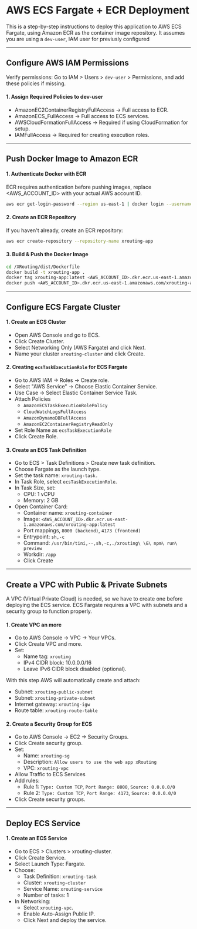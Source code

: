 # AWS ECS Fargate + ECR Deployment

This is a step-by-step instructions to deploy this application to AWS ECS Fargate, using Amazon ECR as the container image repository. It assumes you are using a `dev-user`, IAM user for previusly configured

---
## Configure AWS IAM Permissions

Verify permissions: Go to IAM > Users > `dev-user` > Permissions, and add these policies if missing.

#### 1. Assign Required Policies to dev-user
  - AmazonEC2ContainerRegistryFullAccess → Full access to ECR.
  - AmazonECS_FullAccess → Full access to ECS services.
  - AWSCloudFormationFullAccess → Required if using CloudFormation for setup.
  - IAMFullAccess → Required for creating execution roles.
---
## Push Docker Image to Amazon ECR

#### 1. Authenticate Docker with ECR
ECR requires authentication before pushing images, replace <AWS_ACCOUNT_ID> with your actual AWS account ID.

```sh
aws ecr get-login-password --region us-east-1 | docker login --username AWS --password-stdin <AWS_ACCOUNT_ID>.dkr.ecr.us-east-1.amazonaws.com
```

#### 2. Create an ECR Repository
If you haven't already, create an ECR repository:

```sh
aws ecr create-repository --repository-name xrouting-app
```

#### 3. Build & Push the Docker Image

```sh
cd /XRouting/dist/Dockerfile
docker build -t xrouting-app .
docker tag xrouting-app:latest <AWS_ACCOUNT_ID>.dkr.ecr.us-east-1.amazonaws.com/xrouting-app:latest
docker push <AWS_ACCOUNT_ID>.dkr.ecr.us-east-1.amazonaws.com/xrouting-app:latest
```
---
## Configure ECS Fargate Cluster

#### 1. Create an ECS Cluster
  - Open AWS Console and go to ECS.
  - Click Create Cluster.
  - Select Networking Only (AWS Fargate) and click Next.
  - Name your cluster `xrouting-cluster` and click Create.

#### 2. Creating `ecsTaskExecutionRole` for ECS Fargate
  - Go to AWS IAM → Roles → Create role.
  - Select "AWS Service" → Choose Elastic Container Service.
  - Use Case → Select Elastic Container Service Task.
  - Attach Policies
    -  `AmazonECSTaskExecutionRolePolicy`
    -  `CloudWatchLogsFullAccess`
    -  `AmazonDynamoDBFullAccess`
    -  `AmazonEC2ContainerRegistryReadOnly`
  - Set Role Name as `ecsTaskExecutionRole`
  - Click Create Role.
    
#### 3. Create an ECS Task Definition
  - Go to ECS > Task Definitions > Create new task definition.
  - Choose Fargate as the launch type.
  - Set the task name: `xrouting-task.`
  - In Task Role, select `ecsTaskExecutionRole`.
  - In Task Size, set:
    - CPU: 1 vCPU
    - Memory: 2 GB
  - Open Container Card:
    - Container name: `xrouting-container`
    - Image: `<AWS_ACCOUNT_ID>.dkr.ecr.us-east-1.amazonaws.com/xrouting-app:latest`
    - Port mappings, `8000 (backend)`, `4173 (frontend)`
    - Entrypoint:	`sh,-c`
    - Command: `/usr/bin/tini,--,sh,-c,./xrouting\ \&\ npm\ run\ preview`
    - Workdir: `/app`
    - Click Create
   
---
## Create a VPC with Public & Private Subnets

A VPC (Virtual Private Cloud) is needed, so we have to create one before deploying the ECS service. ECS Fargate requires a VPC with subnets and a security group to function properly.

#### 1. Create VPC an more
  - Go to AWS Console → VPC → Your VPCs.
  - Click Create VPC and more.
  - Set:
    - Name tag: `xrouting`
    - IPv4 CIDR block: 10.0.0.0/16
    - Leave IPv6 CIDR block disabled (optional).
   
  With this step AWS will automatically create and attach:
  - Subnet: `xrouting-public-subnet`
  - Subnet: `xrouting-private-subnet`
  - Internet gateway: `xrouting-igw`
  - Route table: `xrouting-route-table`

#### 2. Create a Security Group for ECS
  - Go to AWS Console → EC2 → Security Groups.
  - Click Create security group.
  - Set:
    - Name: `xrouting-sg`
    - Description: `Allow users to use the web app xRouting`
    - VPC: `xrouting-vpc`
- Allow Traffic to ECS Services
- Add rules:
  - Rule 1: `Type: Custom TCP`, `Port Range: 8000`, `Source: 0.0.0.0/0`
  - Rule 2: `Type: Custom TCP`, `Port Range: 4173`, `Source: 0.0.0.0/0`
- Click Create security groups.

---
##  Deploy ECS Service

#### 1. Create an ECS Service
  - Go to ECS > Clusters > xrouting-cluster.
  - Click Create Service.
  - Select Launch Type: Fargate.
  - Choose:
    - Task Definition: `xrouting-task`
    - Cluster: `xrouting-cluster`
    - Service Name: `xrouting-service`
    - Number of tasks: 1
  - In Networking:
    - Select `xrouting-vpc`.
    - Enable Auto-Assign Public IP.
    - Click Next and deploy the service.
